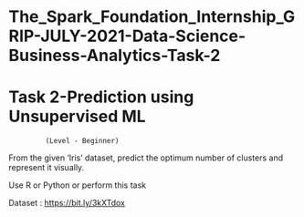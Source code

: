 # The_Spark_Foundation_Internship_GRIP-JULY-2021-Data-Science-Business-Analytics-Task-2

# Task 2-Prediction using Unsupervised ML

             (Level - Beginner)
             
From the given ‘Iris’ dataset, predict the optimum number of clusters and represent it visually.

Use R or Python or perform this task

Dataset : https://bit.ly/3kXTdox
